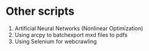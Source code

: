 # Other scripts
1. Artificial Neural Networks (Nonlinear Optimization)
2. Using arcpy to batchexport mxd files to pdfs
3. Using Selenium for webcrawling
